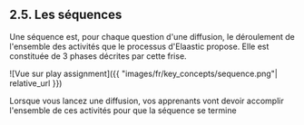 ## 2.5. Les séquences

Une séquence est, pour chaque question d'une diffusion, le déroulement de l'ensemble des activités que le processus d'Elaastic propose. Elle est constituée de 3 phases décrites par cette frise.

![Vue sur play assignment]({{ "images/fr/key_concepts/sequence.png"| relative_url }})

Lorsque vous lancez une diffusion, vos apprenants vont devoir accomplir l'ensemble de ces activités pour que la séquence se termine
